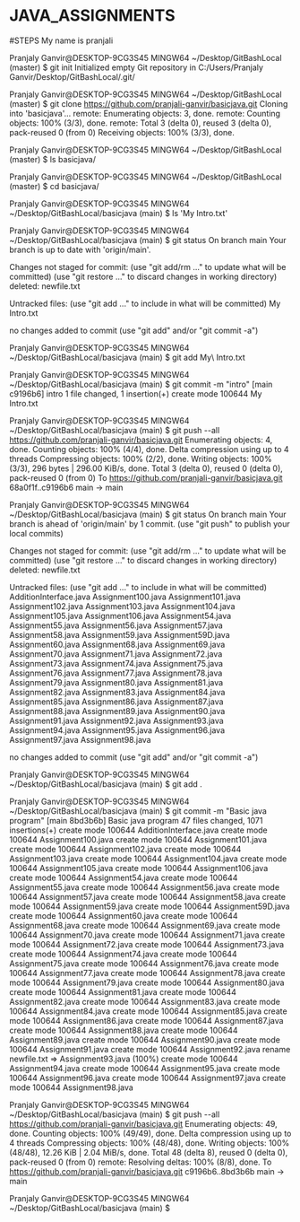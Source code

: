 # JAVA_ASSIGNMENTS

#STEPS
My name is pranjali


Pranjaly Ganvir@DESKTOP-9CG3S45 MINGW64 ~/Desktop/GitBashLocal (master)
$ git init
Initialized empty Git repository in C:/Users/Pranjaly Ganvir/Desktop/GitBashLocal/.git/

Pranjaly Ganvir@DESKTOP-9CG3S45 MINGW64 ~/Desktop/GitBashLocal (master)
$ git clone https://github.com/pranjali-ganvir/basicjava.git
Cloning into 'basicjava'...
remote: Enumerating objects: 3, done.
remote: Counting objects: 100% (3/3), done.
remote: Total 3 (delta 0), reused 3 (delta 0), pack-reused 0 (from 0)
Receiving objects: 100% (3/3), done.

Pranjaly Ganvir@DESKTOP-9CG3S45 MINGW64 ~/Desktop/GitBashLocal (master)
$ ls
basicjava/

Pranjaly Ganvir@DESKTOP-9CG3S45 MINGW64 ~/Desktop/GitBashLocal (master)
$ cd basicjava/

Pranjaly Ganvir@DESKTOP-9CG3S45 MINGW64 ~/Desktop/GitBashLocal/basicjava (main)
$ ls
'My Intro.txt'

Pranjaly Ganvir@DESKTOP-9CG3S45 MINGW64 ~/Desktop/GitBashLocal/basicjava (main)
$ git status
On branch main
Your branch is up to date with 'origin/main'.

Changes not staged for commit:
  (use "git add/rm <file>..." to update what will be committed)
  (use "git restore <file>..." to discard changes in working directory)
        deleted:    newfile.txt

Untracked files:
  (use "git add <file>..." to include in what will be committed)
        My Intro.txt

no changes added to commit (use "git add" and/or "git commit -a")

Pranjaly Ganvir@DESKTOP-9CG3S45 MINGW64 ~/Desktop/GitBashLocal/basicjava (main)
$ git add My\ Intro.txt

Pranjaly Ganvir@DESKTOP-9CG3S45 MINGW64 ~/Desktop/GitBashLocal/basicjava (main)
$ git commit -m "intro"
[main c9196b6] intro
 1 file changed, 1 insertion(+)
 create mode 100644 My Intro.txt

Pranjaly Ganvir@DESKTOP-9CG3S45 MINGW64 ~/Desktop/GitBashLocal/basicjava (main)
$ git push --all https://github.com/pranjali-ganvir/basicjava.git
Enumerating objects: 4, done.
Counting objects: 100% (4/4), done.
Delta compression using up to 4 threads
Compressing objects: 100% (2/2), done.
Writing objects: 100% (3/3), 296 bytes | 296.00 KiB/s, done.
Total 3 (delta 0), reused 0 (delta 0), pack-reused 0 (from 0)
To https://github.com/pranjali-ganvir/basicjava.git
   68a0f1f..c9196b6  main -> main

Pranjaly Ganvir@DESKTOP-9CG3S45 MINGW64 ~/Desktop/GitBashLocal/basicjava (main)
$ git status
On branch main
Your branch is ahead of 'origin/main' by 1 commit.
  (use "git push" to publish your local commits)

Changes not staged for commit:
  (use "git add/rm <file>..." to update what will be committed)
  (use "git restore <file>..." to discard changes in working directory)
        deleted:    newfile.txt

Untracked files:
  (use "git add <file>..." to include in what will be committed)
        AdditionInterface.java
        Assignment100.java
        Assignment101.java
        Assignment102.java
        Assignment103.java
        Assignment104.java
        Assignment105.java
        Assignment106.java
        Assignment54.java
        Assignment55.java
        Assignment56.java
        Assignment57.java
        Assignment58.java
        Assignment59.java
        Assignment59D.java
        Assignment60.java
        Assignment68.java
        Assignment69.java
        Assignment70.java
        Assignment71.java
        Assignment72.java
        Assignment73.java
        Assignment74.java
        Assignment75.java
        Assignment76.java
        Assignment77.java
        Assignment78.java
        Assignment79.java
        Assignment80.java
        Assignment81.java
        Assignment82.java
        Assignment83.java
        Assignment84.java
        Assignment85.java
        Assignment86.java
        Assignment87.java
        Assignment88.java
        Assignment89.java
        Assignment90.java
        Assignment91.java
        Assignment92.java
        Assignment93.java
        Assignment94.java
        Assignment95.java
        Assignment96.java
        Assignment97.java
        Assignment98.java

no changes added to commit (use "git add" and/or "git commit -a")

Pranjaly Ganvir@DESKTOP-9CG3S45 MINGW64 ~/Desktop/GitBashLocal/basicjava (main)
$ git add .

Pranjaly Ganvir@DESKTOP-9CG3S45 MINGW64 ~/Desktop/GitBashLocal/basicjava (main)
$ git commit -m "Basic java program"
[main 8bd3b6b] Basic java program
 47 files changed, 1071 insertions(+)
 create mode 100644 AdditionInterface.java
 create mode 100644 Assignment100.java
 create mode 100644 Assignment101.java
 create mode 100644 Assignment102.java
 create mode 100644 Assignment103.java
 create mode 100644 Assignment104.java
 create mode 100644 Assignment105.java
 create mode 100644 Assignment106.java
 create mode 100644 Assignment54.java
 create mode 100644 Assignment55.java
 create mode 100644 Assignment56.java
 create mode 100644 Assignment57.java
 create mode 100644 Assignment58.java
 create mode 100644 Assignment59.java
 create mode 100644 Assignment59D.java
 create mode 100644 Assignment60.java
 create mode 100644 Assignment68.java
 create mode 100644 Assignment69.java
 create mode 100644 Assignment70.java
 create mode 100644 Assignment71.java
 create mode 100644 Assignment72.java
 create mode 100644 Assignment73.java
 create mode 100644 Assignment74.java
 create mode 100644 Assignment75.java
 create mode 100644 Assignment76.java
 create mode 100644 Assignment77.java
 create mode 100644 Assignment78.java
 create mode 100644 Assignment79.java
 create mode 100644 Assignment80.java
 create mode 100644 Assignment81.java
 create mode 100644 Assignment82.java
 create mode 100644 Assignment83.java
 create mode 100644 Assignment84.java
 create mode 100644 Assignment85.java
 create mode 100644 Assignment86.java
 create mode 100644 Assignment87.java
 create mode 100644 Assignment88.java
 create mode 100644 Assignment89.java
 create mode 100644 Assignment90.java
 create mode 100644 Assignment91.java
 create mode 100644 Assignment92.java
 rename newfile.txt => Assignment93.java (100%)
 create mode 100644 Assignment94.java
 create mode 100644 Assignment95.java
 create mode 100644 Assignment96.java
 create mode 100644 Assignment97.java
 create mode 100644 Assignment98.java

Pranjaly Ganvir@DESKTOP-9CG3S45 MINGW64 ~/Desktop/GitBashLocal/basicjava (main)
$ git push --all https://github.com/pranjali-ganvir/basicjava.git
Enumerating objects: 49, done.
Counting objects: 100% (49/49), done.
Delta compression using up to 4 threads
Compressing objects: 100% (48/48), done.
Writing objects: 100% (48/48), 12.26 KiB | 2.04 MiB/s, done.
Total 48 (delta 8), reused 0 (delta 0), pack-reused 0 (from 0)
remote: Resolving deltas: 100% (8/8), done.
To https://github.com/pranjali-ganvir/basicjava.git
   c9196b6..8bd3b6b  main -> main

Pranjaly Ganvir@DESKTOP-9CG3S45 MINGW64 ~/Desktop/GitBashLocal/basicjava (main)
$
